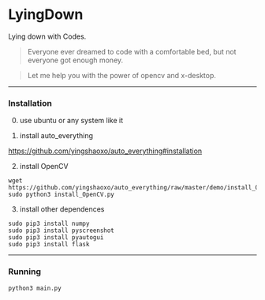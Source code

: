 # LyingDown
Lying down with Codes.

> Everyone ever dreamed to code with a comfortable bed, but not everyone got enough money.

> Let me help you with the power of opencv and x-desktop.
___

### Installation

0. use ubuntu or any system like it

1. install auto_everything

https://github.com/yingshaoxo/auto_everything#installation

2. install OpenCV

```
wget https://github.com/yingshaoxo/auto_everything/raw/master/demo/install_OpenCV.py
sudo python3 install_OpenCV.py
```

3. install other dependences

```
sudo pip3 install numpy
sudo pip3 install pyscreenshot
sudo pip3 install pyautogui
sudo pip3 install flask
```
___

### Running

```
python3 main.py
```
